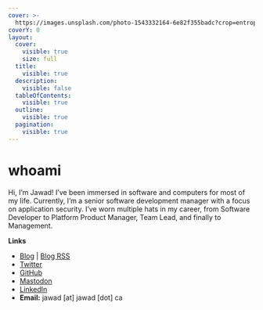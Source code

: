 ```yaml
---
cover: >-
  https://images.unsplash.com/photo-1543332164-6e82f355badc?crop=entropy&cs=srgb&fm=jpg&ixid=M3wxOTcwMjR8MHwxfHNlYXJjaHw3fHx3ZWxjb21lfGVufDB8fHx8MTcxNTQ3NTg4OXww&ixlib=rb-4.0.3&q=85
coverY: 0
layout:
  cover:
    visible: true
    size: full
  title:
    visible: true
  description:
    visible: false
  tableOfContents:
    visible: true
  outline:
    visible: true
  pagination:
    visible: true
---
```


# whoami

Hi, I’m Jawad! I’ve been immersed in software and computers for most of my life. Currently, I’m a senior software development manager with a focus on application security. I’ve worn multiple hats in my career, from Software Developer to Platform Product Manager, Team Lead, and finally to Management.

**Links**

* [Blog](https://jawad.ca) | [Blog RSS](https://jawad.ca/feed.xml)
* [Twitter](https://twitter.com/jawadnassar)
* [GitHub](https://github.com/jawadnassar)
* [Mastodon](https://infosec.exchange/@jawad)
* [LinkedIn](https://www.linkedin.com/in/jawadnassar/)
* **Email:** jawad \[at] jawad \[dot] ca

